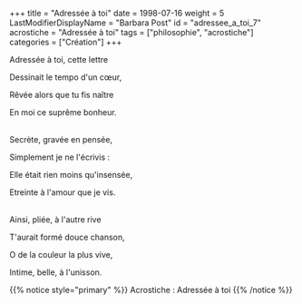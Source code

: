 +++
title = "Adressée à toi"
date = 1998-07-16
weight = 5
LastModifierDisplayName = "Barbara Post"
id = "adressee_a_toi_7"
acrostiche = "Adressée à toi"
tags = ["philosophie", "acrostiche"]
categories = ["Création"]
+++

Adressée à toi, cette lettre

Dessinait le tempo d'un cœur,

Rêvée alors que tu fis naître

En moi ce suprême bonheur.

 \
Secrète, gravée en pensée,

Simplement je ne l'écrivis :

Elle était rien moins qu'insensée,

Etreinte à l'amour que je vis.

 \
Ainsi, pliée, à l'autre rive

T'aurait formé douce chanson,

O de la couleur la plus vive,

Intime, belle, à l'unisson.

{{% notice style="primary" %}}
Acrostiche : Adressée à toi
{{% /notice %}}
